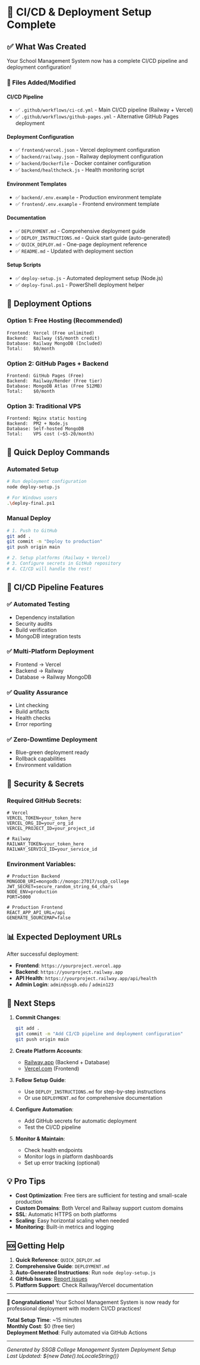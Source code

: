 # 🚀 CI/CD & Deployment Setup Complete

## ✅ What Was Created

Your School Management System now has a complete CI/CD pipeline and deployment configuration!

### 📁 Files Added/Modified

#### CI/CD Pipeline
- ✅ `.github/workflows/ci-cd.yml` - Main CI/CD pipeline (Railway + Vercel)
- ✅ `.github/workflows/github-pages.yml` - Alternative GitHub Pages deployment

#### Deployment Configuration
- ✅ `frontend/vercel.json` - Vercel deployment configuration
- ✅ `backend/railway.json` - Railway deployment configuration  
- ✅ `backend/Dockerfile` - Docker container configuration
- ✅ `backend/healthcheck.js` - Health monitoring script

#### Environment Templates
- ✅ `backend/.env.example` - Production environment template
- ✅ `frontend/.env.example` - Frontend environment template

#### Documentation
- ✅ `DEPLOYMENT.md` - Comprehensive deployment guide
- ✅ `DEPLOY_INSTRUCTIONS.md` - Quick start guide (auto-generated)
- ✅ `QUICK_DEPLOY.md` - One-page deployment reference
- ✅ `README.md` - Updated with deployment section

#### Setup Scripts
- ✅ `deploy-setup.js` - Automated deployment setup (Node.js)
- ✅ `deploy-final.ps1` - PowerShell deployment helper

## 🎯 Deployment Options

### Option 1: Free Hosting (Recommended)
```
Frontend: Vercel (Free unlimited)
Backend:  Railway ($5/month credit)
Database: Railway MongoDB (Included)
Total:    $0/month
```

### Option 2: GitHub Pages + Backend
```
Frontend: GitHub Pages (Free)
Backend:  Railway/Render (Free tier)
Database: MongoDB Atlas (Free 512MB)
Total:    $0/month
```

### Option 3: Traditional VPS
```
Frontend: Nginx static hosting
Backend:  PM2 + Node.js
Database: Self-hosted MongoDB
Total:    VPS cost (~$5-20/month)
```

## 🚀 Quick Deploy Commands

### Automated Setup
```bash
# Run deployment configuration
node deploy-setup.js

# For Windows users
.\deploy-final.ps1
```

### Manual Deploy
```bash
# 1. Push to GitHub
git add .
git commit -m "Deploy to production"
git push origin main

# 2. Setup platforms (Railway + Vercel)
# 3. Configure secrets in GitHub repository
# 4. CI/CD will handle the rest!
```

## 🔧 CI/CD Pipeline Features

### ✅ Automated Testing
- Dependency installation
- Security audits
- Build verification
- MongoDB integration tests

### ✅ Multi-Platform Deployment
- Frontend → Vercel
- Backend → Railway  
- Database → Railway MongoDB

### ✅ Quality Assurance
- Lint checking
- Build artifacts
- Health checks
- Error reporting

### ✅ Zero-Downtime Deployment
- Blue-green deployment ready
- Rollback capabilities
- Environment validation

## 🔐 Security & Secrets

### Required GitHub Secrets:
```
# Vercel
VERCEL_TOKEN=your_token_here
VERCEL_ORG_ID=your_org_id
VERCEL_PROJECT_ID=your_project_id

# Railway
RAILWAY_TOKEN=your_token_here
RAILWAY_SERVICE_ID=your_service_id
```

### Environment Variables:
```
# Production Backend
MONGODB_URI=mongodb://mongo:27017/ssgb_college
JWT_SECRET=secure_random_string_64_chars
NODE_ENV=production
PORT=5000

# Production Frontend  
REACT_APP_API_URL=/api
GENERATE_SOURCEMAP=false
```

## 📊 Expected Deployment URLs

After successful deployment:

- **Frontend**: `https://yourproject.vercel.app`
- **Backend**: `https://yourproject.railway.app`
- **API Health**: `https://yourproject.railway.app/api/health`
- **Admin Login**: `admin@ssgb.edu` / `admin123`

## 🎉 Next Steps

1. **Commit Changes**:
   ```bash
   git add .
   git commit -m "Add CI/CD pipeline and deployment configuration"
   git push origin main
   ```

2. **Create Platform Accounts**:
   - [Railway.app](https://railway.app) (Backend + Database)
   - [Vercel.com](https://vercel.com) (Frontend)

3. **Follow Setup Guide**:
   - Use `DEPLOY_INSTRUCTIONS.md` for step-by-step instructions
   - Or use `DEPLOYMENT.md` for comprehensive documentation

4. **Configure Automation**:
   - Add GitHub secrets for automatic deployment
   - Test the CI/CD pipeline

5. **Monitor & Maintain**:
   - Check health endpoints
   - Monitor logs in platform dashboards
   - Set up error tracking (optional)

## 💡 Pro Tips

- **Cost Optimization**: Free tiers are sufficient for testing and small-scale production
- **Custom Domains**: Both Vercel and Railway support custom domains
- **SSL**: Automatic HTTPS on both platforms
- **Scaling**: Easy horizontal scaling when needed
- **Monitoring**: Built-in metrics and logging

## 🆘 Getting Help

1. **Quick Reference**: `QUICK_DEPLOY.md`
2. **Comprehensive Guide**: `DEPLOYMENT.md`  
3. **Auto-Generated Instructions**: Run `node deploy-setup.js`
4. **GitHub Issues**: [Report issues](https://github.com/qm-avishek/school-management-system/issues)
5. **Platform Support**: Check Railway/Vercel documentation

---

**🎉 Congratulations!** Your School Management System is now ready for professional deployment with modern CI/CD practices!

**Total Setup Time**: ~15 minutes  
**Monthly Cost**: $0 (free tier)  
**Deployment Method**: Fully automated via GitHub Actions

---

*Generated by SSGB College Management System Deployment Setup*  
*Last Updated: ${new Date().toLocaleString()}*
